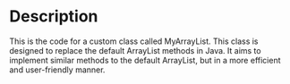 # Description
This is the code for a custom class called MyArrayList. This class is designed to replace the default ArrayList methods in Java. It aims to implement similar methods to the default ArrayList, but in a more efficient and user-friendly manner. 
